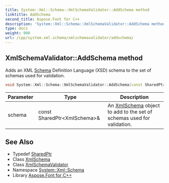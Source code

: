 ```yaml
---
title: System::Xml::Schema::XmlSchemaValidator::AddSchema method
linktitle: AddSchema
second_title: Aspose.Font for C++
description: 'System::Xml::Schema::XmlSchemaValidator::AddSchema method. Adds an XML Schema Definition Language (XSD) schema to the set of schemas used for validation in C++.'
type: docs
weight: 900
url: /cpp/system.xml.schema/xmlschemavalidator/addschema/
---
```

## XmlSchemaValidator::AddSchema method


Adds an XML [Schema](../../) Definition Language (XSD) schema to the set of schemas used for validation.

```cpp
void System::Xml::Schema::XmlSchemaValidator::AddSchema(const SharedPtr<XmlSchema> &schema)
```


| Parameter | Type | Description |
| --- | --- | --- |
| schema | const SharedPtr\<XmlSchema\>\& | An [XmlSchema](../../xmlschema/) object to add to the set of schemas used for validation. |

## See Also

* Typedef [SharedPtr](../../../system/sharedptr/)
* Class [XmlSchema](../../xmlschema/)
* Class [XmlSchemaValidator](../)
* Namespace [System::Xml::Schema](../../)
* Library [Aspose.Font for C++](../../../)
